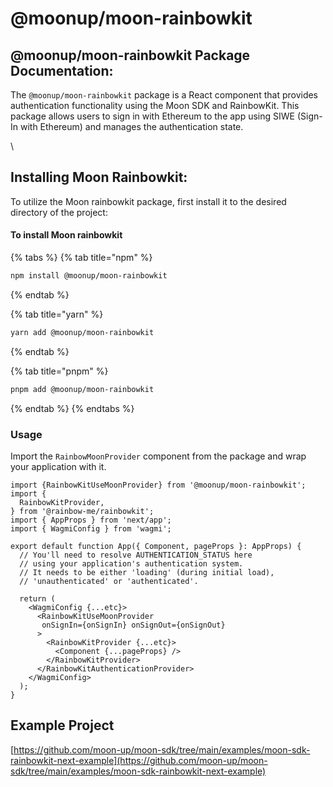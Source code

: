 # @moonup/moon-rainbowkit

## @moonup/moon-rainbowkit Package Documentatio&#x6E;**:**

The `@moonup/moon-rainbowkit` package is a React component that provides authentication functionality using the Moon SDK and RainbowKit. This package allows users to sign in with Ethereum to the app using SIWE (Sign-In with Ethereum) and manages the authentication state.

\


## **Installing Moon Rainbowkit:**

To utilize the Moon rainbowkit package, first install it to the desired directory of the project:

#### To install Moon rainbowkit

{% tabs %}
{% tab title="npm" %}
```bash
npm install @moonup/moon-rainbowkit
```
{% endtab %}

{% tab title="yarn" %}
```bash
yarn add @moonup/moon-rainbowkit
```
{% endtab %}

{% tab title="pnpm" %}
```bash
pnpm add @moonup/moon-rainbowkit
```
{% endtab %}
{% endtabs %}



### Usage

Import the `RainbowMoonProvider` component from the package and wrap your application with it.



```tsx
import {RainbowKitUseMoonProvider} from '@moonup/moon-rainbowkit';
import {
  RainbowKitProvider,
} from '@rainbow-me/rainbowkit';
import { AppProps } from 'next/app';
import { WagmiConfig } from 'wagmi';

export default function App({ Component, pageProps }: AppProps) {
  // You'll need to resolve AUTHENTICATION_STATUS here
  // using your application's authentication system.
  // It needs to be either 'loading' (during initial load),
  // 'unauthenticated' or 'authenticated'.

  return (
    <WagmiConfig {...etc}>
      <RainbowKitUseMoonProvider
       onSignIn={onSignIn} onSignOut={onSignOut}
      >
        <RainbowKitProvider {...etc}>
          <Component {...pageProps} />
        </RainbowKitProvider>
      </RainbowKitAuthenticationProvider>
    </WagmiConfig>
  );
}
```

## Example Project

[https://github.com/moon-up/moon-sdk/tree/main/examples/moon-sdk-rainbowkit-next-example](https://github.com/moon-up/moon-sdk/tree/main/examples/moon-sdk-rainbowkit-next-example)
